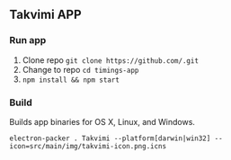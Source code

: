 
## Takvimi APP

### Run app

1. Clone repo ```git clone https://github.com/.git```
2. Change to repo ```cd timings-app```
3. ```npm install && npm start```

### Build

Builds app binaries for OS X, Linux, and Windows.

```electron-packer . Takvimi --platform[darwin|win32] --icon=src/main/img/takvimi-icon.png.icns```
